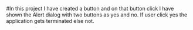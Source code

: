 #In this project I have created a button and on that button click I have shown the Alert dialog with two buttons as yes and no.
If user click yes the application gets terminated else not.
